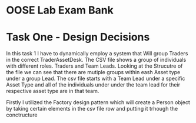 # OOSE Lab Exam Bank

# Task One - Design Decisions

In this task 1 I have to dynamically employ a system that Will group Traders in the correct TraderAssetDesk. The CSV file shows a group of individuals with different roles. Traders and Team Leads. Looking at the Strucutre of the file we can see that there are mutiple groups within eash Asset type under a group Lead. The csv file starts with a Team Lead under a specific Asset Type and all of the individuals under under the team lead for their respective asset type are in that team.

Firstly I utilized the Factory design pattern which will create a Person object by taking certain elements in the csv file row and putting it trhough the conctructure

